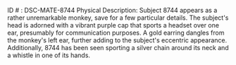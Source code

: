 ID # : DSC-MATE-8744
Physical Description: Subject 8744 appears as a rather unremarkable monkey, save for a few particular details. The subject's head is adorned with a vibrant purple cap that sports a headset over one ear, presumably for communication purposes. A gold earring dangles from the monkey's left ear, further adding to the subject's eccentric appearance. Additionally, 8744 has been seen sporting a silver chain around its neck and a whistle in one of its hands.